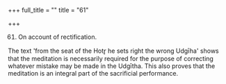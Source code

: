 +++
full_title = ""
title = "61"

+++


61. On account of rectification.

The text 'from the seat of the Hotr̥ he sets right the wrong Udgīha' shows that the meditation is necessarily required for the purpose of correcting whatever mistake may be made in the Udgītha. This also proves that the meditation is an integral part of the sacrificial performance.

